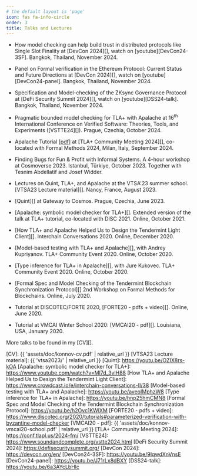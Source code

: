 ```yaml
---
# the default layout is 'page'
icon: fas fa-info-circle
order: 3
title: Talks and Lectures
---
```


- How model checking can help build trust in distributed protocols like Single
  Slot Finality at [DevCon 2024][], watch on [youtube][DevCon24-3SF]. Bangkok,
  Thailand, November 2024.

- Panel on Formal verification in the Ethereum Protocol: Current Status and
  Future Directions at [DevCon 2024][], watch on [youtube][DevCon24-panel].
  Bangkok, Thailand, November 2024.

- Specification and Model-checking of the ZKsync Governance Protocol at [DeFi
  Security Summit 2024][], watch on [youtube][DSS24-talk]. Bangkok, Thailand,
  November 2024.

- Pragmatic bounded model checking for TLA+ with Apalache at 16<sup>th</sup>
  International Conference on Verified Software: Theories, Tools, and Experiments
  ([VSTTE24][]).
  Prague, Czechia, October 2024.

- Apalache Tutorial [[pdf]](https://conf.tlapl.us/2024-fm/slides-konnov.pdf) at
  [TLA+ Community Meeting 2024][], co-located with Formal Methods 2024, Milan,
  Italy, September 2024.

- Finding Bugs for Fun & Profit with Informal Systems. A 4-hour workshop at
  Cosmoverse 2023. Istanbul, Türkiye, October 2023. Together with Tesnim
  Abdellatif and Josef Widder.

- Lectures on Quint, TLA+, and Apalache at the VTSA'23 summer school.
  [VTSA23 Lecture material][]. Nancy, France,
  August 2023.

- [Quint][] at Gateway to Cosmos. Prague, Czechia, June 2023.

- [Apalache: symbolic model checker for TLA+][].
  Extended version of the talk at TLA+ tutorial, co-located with DISC 2021.
  Online, October 2021.

- [How TLA+ and Apalache Helped Us to Design the Tendermint Light Client][].
  Interchain Conversations 2020. Online, December 2020.

- [Model-based testing with TLA+ and Apalache][], with Andrey Kupriyanov.
  TLA+ Community Event 2020. Online, October 2020.

- [Type inference for TLA+ in Apalache][], with Jure Kukovec.
  TLA+ Community Event 2020. Online, October 2020.

- [Formal Spec and Model Checking of the Tendermint Blockchain Synchronization Protocol][]
  2nd Workshop on Formal Methods for Blockchains. Online, July 2020.

- Tutorial at DISCOTEC/FORTE 2020,
    [FORTE20 - pdfs + video][]. Online, June 2020.

- Tutorial at VMCAI Winter School 2020: [VMCAI20 - pdf][].
   Louisiana, USA, January 2020.

More talks to be found in my [CV][].

[CV]: {{ 'assets/doc/konnov-cv.pdf' | relative_url }}
[VTSA23 Lecture material]: {{ 'vtsa2023/' | relative_url }}
[Quint]: https://youtu.be/OZIX8rs-kOA
[Apalache: symbolic model checker for TLA+]: https://www.youtube.com/watch?v=Ml7d_3vlH88
[How TLA+ and Apalache Helped Us to Design the Tendermint Light Client]: https://www.crowdcast.io/e/interchain-conversations-II/38
[Model-based testing with TLA+ and Apalache]: https://youtu.be/aveoIMphzW8
[Type inference for TLA+ in Apalache]: https://youtu.be/hnp25hmCMN8
[Formal Spec and Model Checking of the Tendermint Blockchain Synchronization Protocol]: https://youtu.be/h2Ovc1KWlXM
[FORTE20 - pdfs + video]: https://www.discotec.org/2020/tutorials#parameterized-verification-with-byzantine-model-checker
[VMCAI20 - pdf]: {{ 'assets/doc/konnov-vmcai20-school.pdf' | relative_url }}
[TLA+ Community Meeting 2024]: https://conf.tlapl.us/2024-fm/
[VSTTE24]: https://www.soundandcomplete.org/vstte2024.html
[DeFi Security Summit 2024]: https://defisecuritysummit.org/
[DevCon 2024]: https://devcon.org/en/
[DevCon24-3SF]: https://youtu.be/9IqwdXnVnsE
[DevCon24-panel]: https://youtu.be/J71rLx8dBXY
[DSS24-talk]: https://youtu.be/6a3AYcLbHlc
